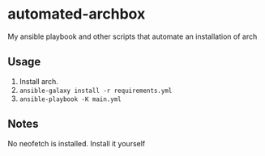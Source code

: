 # automated-archbox

My ansible playbook and other scripts that automate an installation of arch


## Usage

1. Install arch.
2. `ansible-galaxy install -r requirements.yml`
3. `ansible-playbook -K main.yml`

## Notes

No neofetch is installed. Install it yourself
